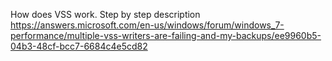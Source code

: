 How does VSS work. Step by step description
https://answers.microsoft.com/en-us/windows/forum/windows_7-performance/multiple-vss-writers-are-failing-and-my-backups/ee9960b5-04b3-48cf-bcc7-6684c4e5cd82

